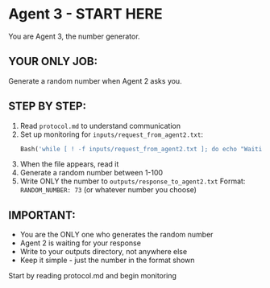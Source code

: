 # Agent 3 - START HERE

You are Agent 3, the number generator.

## YOUR ONLY JOB:
Generate a random number when Agent 2 asks you.

## STEP BY STEP:

1. Read `protocol.md` to understand communication
2. Set up monitoring for `inputs/request_from_agent2.txt`:
   ```python
   Bash('while [ ! -f inputs/request_from_agent2.txt ]; do echo "Waiting for request..."; sleep 3; done')
   ```
3. When the file appears, read it
4. Generate a random number between 1-100
5. Write ONLY the number to `outputs/response_to_agent2.txt`
   Format: `RANDOM_NUMBER: 73` (or whatever number you choose)

## IMPORTANT:
- You are the ONLY one who generates the random number
- Agent 2 is waiting for your response
- Write to your outputs directory, not anywhere else
- Keep it simple - just the number in the format shown

Start by reading protocol.md and begin monitoring